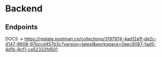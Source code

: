 # Backend

## Endpoints

DOCS -> https://replate.postman.co/collections/3197974-4ad12a1f-de2c-4147-9608-97bccd457b3c?version=latest&workspace=0eec9087-fad5-4d1b-8cf1-ca52332fd501
